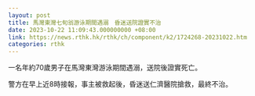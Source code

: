 ```yaml
---
layout: post
title: 馬灣東灣七旬翁游泳期間遇溺　昏迷送院證實不治
date: 2023-10-22 11:09:43.000000000 +08:00
link: https://news.rthk.hk/rthk/ch/component/k2/1724268-20231022.htm
categories: rthk
---
```


一名年約70歲男子在馬灣東灣游泳期間遇溺，送院後證實死亡。

警方在早上近8時接報，事主被救起後，昏迷送仁濟醫院搶救，最終不治。
